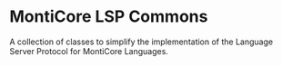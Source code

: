 # MontiCore LSP Commons
A collection of classes to simplify the implementation of the Language Server Protocol for MontiCore Languages.